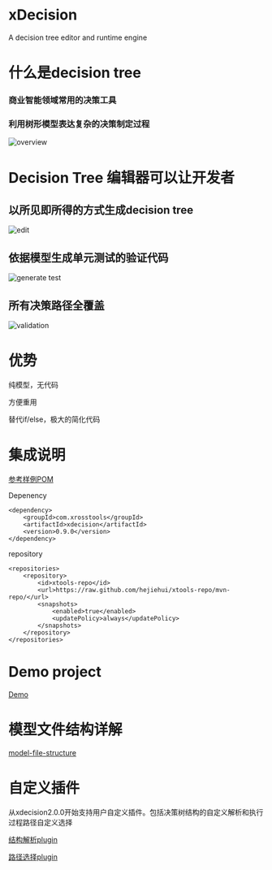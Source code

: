xDecision
=========

A decision tree editor and runtime engine

# 什么是decision tree
### 商业智能领域常用的决策工具

### 利用树形模型表达复杂的决策制定过程
![overview](https://github.com/hejiehui/xDecision/blob/master/doc/overview.png)

# Decision Tree 编辑器可以让开发者
## 以所见即所得的方式生成decision tree
![edit](https://github.com/hejiehui/xDecision/blob/master/doc/create_decison_factor.png)

## 依据模型生成单元测试的验证代码
![generate test](https://github.com/hejiehui/xDecision/blob/master/doc/generate_unit_test.png)

## 所有决策路径全覆盖
![validation](https://github.com/hejiehui/xDecision/blob/master/doc/run_test.png)

# 优势
纯模型，无代码

方便重用

替代if/else，极大的简化代码

# 集成说明
[参考样例POM](https://github.com/hejiehui/xDecision/blob/master/com.xrosstools.xdecision.sample/pom.xml)

Depenency

	<dependency>
		<groupId>com.xrosstools</groupId>
		<artifactId>xdecision</artifactId>
		<version>0.9.0</version>
	</dependency>

repository

	<repositories>
		<repository>
			<id>xtools-repo</id>
			<url>https://raw.github.com/hejiehui/xtools-repo/mvn-repo/</url>
			<snapshots>
				<enabled>true</enabled>
				<updatePolicy>always</updatePolicy>
			</snapshots>
		</repository>
	</repositories>

# Demo project
[Demo](https://github.com/hejiehui/xDecision/tree/master/com.xrosstools.xdecision.sample)

# 模型文件结构详解
[model-file-structure](https://github.com/hejiehui/xDecision/wiki/model-file-structure)

# 自定义插件
从xdecision2.0.0开始支持用户自定义插件。包括决策树结构的自定义解析和执行过程路径自定义选择

[结构解析plugin](https://github.com/hejiehui/xDecision/wiki/model-file-structure#parser)

[路径选择plugin](https://github.com/hejiehui/xDecision/wiki/model-file-structure#evaluator)
